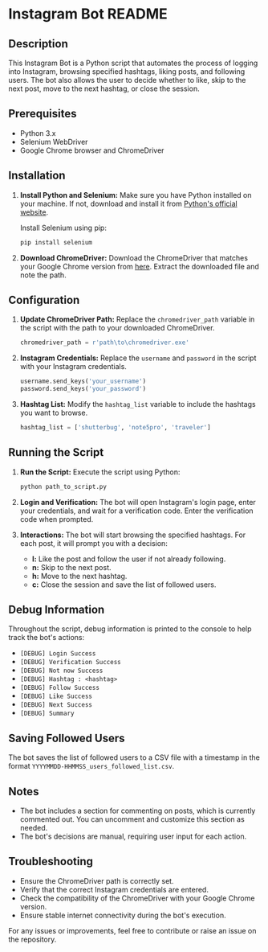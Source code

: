 # Instagram Bot README

## Description
This Instagram Bot is a Python script that automates the process of logging into Instagram, browsing specified hashtags, liking posts, and following users. The bot also allows the user to decide whether to like, skip to the next post, move to the next hashtag, or close the session.

## Prerequisites
- Python 3.x
- Selenium WebDriver
- Google Chrome browser and ChromeDriver

## Installation
1. **Install Python and Selenium:**
   Make sure you have Python installed on your machine. If not, download and install it from [Python's official website](https://www.python.org/).

   Install Selenium using pip:
   ```sh
   pip install selenium
   ```

2. **Download ChromeDriver:**
   Download the ChromeDriver that matches your Google Chrome version from [here](https://sites.google.com/a/chromium.org/chromedriver/downloads). Extract the downloaded file and note the path.

## Configuration
1. **Update ChromeDriver Path:**
   Replace the `chromedriver_path` variable in the script with the path to your downloaded ChromeDriver.
   ```python
   chromedriver_path = r'path\to\chromedriver.exe'
   ```

2. **Instagram Credentials:**
   Replace the `username` and `password` in the script with your Instagram credentials.
   ```python
   username.send_keys('your_username')
   password.send_keys('your_password')
   ```

3. **Hashtag List:**
   Modify the `hashtag_list` variable to include the hashtags you want to browse.
   ```python
   hashtag_list = ['shutterbug', 'note5pro', 'traveler']
   ```

## Running the Script
1. **Run the Script:**
   Execute the script using Python:
   ```sh
   python path_to_script.py
   ```

2. **Login and Verification:**
   The bot will open Instagram's login page, enter your credentials, and wait for a verification code. Enter the verification code when prompted.

3. **Interactions:**
   The bot will start browsing the specified hashtags. For each post, it will prompt you with a decision:
   - **l:** Like the post and follow the user if not already following.
   - **n:** Skip to the next post.
   - **h:** Move to the next hashtag.
   - **c:** Close the session and save the list of followed users.

## Debug Information
Throughout the script, debug information is printed to the console to help track the bot's actions:
- `[DEBUG] Login Success`
- `[DEBUG] Verification Success`
- `[DEBUG] Not now Success`
- `[DEBUG] Hashtag : <hashtag>`
- `[DEBUG] Follow Success`
- `[DEBUG] Like Success`
- `[DEBUG] Next Success`
- `[DEBUG] Summary`

## Saving Followed Users
The bot saves the list of followed users to a CSV file with a timestamp in the format `YYYYMMDD-HHMMSS_users_followed_list.csv`.

## Notes
- The bot includes a section for commenting on posts, which is currently commented out. You can uncomment and customize this section as needed.
- The bot's decisions are manual, requiring user input for each action.

## Troubleshooting
- Ensure the ChromeDriver path is correctly set.
- Verify that the correct Instagram credentials are entered.
- Check the compatibility of the ChromeDriver with your Google Chrome version.
- Ensure stable internet connectivity during the bot's execution.

For any issues or improvements, feel free to contribute or raise an issue on the repository.
